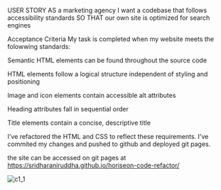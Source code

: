 USER STORY
AS a marketing agency I want a codebase that follows accessibility standards SO THAT our own site is optimized for search engines

Acceptance Criteria
My task is completed when my website meets the folowwing standards:

Semantic HTML elements can be found throughout the source code

HTML elements follow a logical structure independent of styling and positioning

Image and icon elements contain accessible alt attributes

Heading attributes fall in sequential order

Title elements contain a concise, descriptive title



I've refactored the HTML and CSS to reflect these requirements. I've commited my changes and pushed to github and deployed git pages.

the site can be accessed on git pages at https://sridharaniruddha.github.io/horiseon-code-refactor/




![c1_1](https://github.com/sridharaniruddha/horiseon-code-refactor/assets/152184230/690fb2b5-511b-40e2-8a31-b794b2e75a5c)


